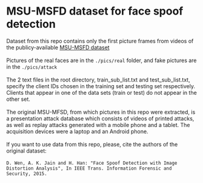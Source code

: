 # MSU-MSFD dataset for face spoof detection
Dataset from this repo contains only the first picture frames from videos of the publicy-available [MSU-MSFD dataset](https://ieeexplore.ieee.org/document/7031384)
<br><br>
Pictures of the real faces are in the `./pics/real` folder, and fake pictures are in the `./pics/attack`<br><br>
The 2 text files in the root directory, train_sub_list.txt and test_sub_list.txt, specify the client IDs chosen in the training set and testing set respectively. Clients that appear in one of the data sets (train or test) do not appear in the other set.<br><br>
The original MSU-MFSD, from which pictures in this repo were extracted, is a presentation attack database which consists of videos of printed attacks, as well as replay attacks generated with a mobile phone and a tablet. The acquisition devices were a laptop and an Android phone. <br><br>
If you want to use data from this repo, please, cite the authors of the original dataset:<br><br>
`D. Wen, A. K. Jain and H. Han: "Face Spoof Detection with Image Distortion Analysis", In IEEE Trans. Information Forensic and Security, 2015.`
